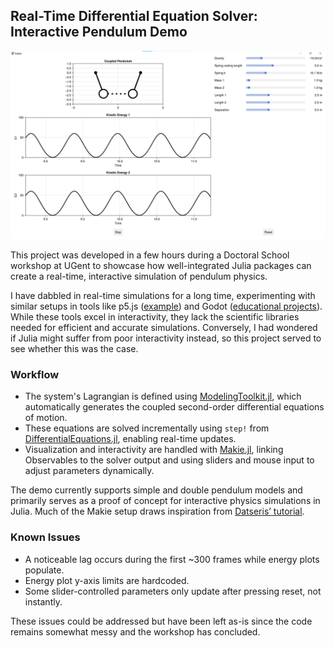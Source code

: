 ## Real-Time Differential Equation Solver: Interactive Pendulum Demo

![Coupled Pendulum](./coupled_pendulum.png)

This project was developed in a few hours during a Doctoral School workshop at UGent to showcase how well-integrated Julia packages can create a real-time, interactive simulation of pendulum physics.

I have dabbled in real-time simulations for a long time, experimenting with similar setups in tools like p5.js ([example](https://editor.p5js.org/20akshay00/sketches/NuIwwXqnR)) and Godot ([educational projects](https://itch.io/queue/c/5223829/educational-projects?game_id=3070889)). While these tools excel in interactivity, they lack the scientific libraries needed for efficient and accurate simulations. Conversely, I had wondered if Julia might suffer from poor interactivity instead, so this project served to see whether this was the case.

### Workflow

- The system's Lagrangian is defined using [ModelingToolkit.jl](https://mtk.sciml.ai/stable/), which automatically generates the coupled second-order differential equations of motion.
- These equations are solved incrementally using `step!` from [DifferentialEquations.jl](https://diffeq.sciml.ai/stable/), enabling real-time updates.
- Visualization and interactivity are handled with [Makie.jl](https://makie.juliaplots.org/stable/), linking Observables to the solver output and using sliders and mouse input to adjust parameters dynamically.

The demo currently supports simple and double pendulum models and primarily serves as a proof of concept for interactive physics simulations in Julia. Much of the Makie setup draws inspiration from [Datseris’ tutorial](https://gist.github.com/Datseris/4b9d25a3ddb3936d3b83d3037f8188dd).

### Known Issues

- A noticeable lag occurs during the first ~300 frames while energy plots populate.
- Energy plot y-axis limits are hardcoded.
- Some slider-controlled parameters only update after pressing reset, not instantly.

These issues could be addressed but have been left as-is since the code remains somewhat messy and the workshop has concluded.